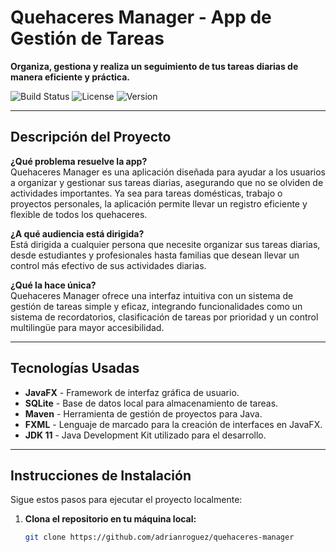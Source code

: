 # Quehaceres Manager - App de Gestión de Tareas

**Organiza, gestiona y realiza un seguimiento de tus tareas diarias de manera eficiente y práctica.**

![Build Status](https://img.shields.io/badge/build-passing-brightgreen)
![License](https://img.shields.io/badge/license-MIT-blue)
![Version](https://img.shields.io/badge/version-1.0.0-green)

---

## Descripción del Proyecto

**¿Qué problema resuelve la app?**  
Quehaceres Manager es una aplicación diseñada para ayudar a los usuarios a organizar y gestionar sus tareas diarias, asegurando que no se olviden de actividades importantes. Ya sea para tareas domésticas, trabajo o proyectos personales, la aplicación permite llevar un registro eficiente y flexible de todos los quehaceres.

**¿A qué audiencia está dirigida?**  
Está dirigida a cualquier persona que necesite organizar sus tareas diarias, desde estudiantes y profesionales hasta familias que desean llevar un control más efectivo de sus actividades diarias.

**¿Qué la hace única?**  
Quehaceres Manager ofrece una interfaz intuitiva con un sistema de gestión de tareas simple y eficaz, integrando funcionalidades como un sistema de recordatorios, clasificación de tareas por prioridad y un control multilingüe para mayor accesibilidad.

---

## Tecnologías Usadas

- **JavaFX** - Framework de interfaz gráfica de usuario.
- **SQLite** - Base de datos local para almacenamiento de tareas.
- **Maven** - Herramienta de gestión de proyectos para Java.
- **FXML** - Lenguaje de marcado para la creación de interfaces en JavaFX.
- **JDK 11** - Java Development Kit utilizado para el desarrollo.

---

## Instrucciones de Instalación

Sigue estos pasos para ejecutar el proyecto localmente:

1. **Clona el repositorio en tu máquina local:**
   ```bash
   git clone https://github.com/adrianroguez/quehaceres-manager
